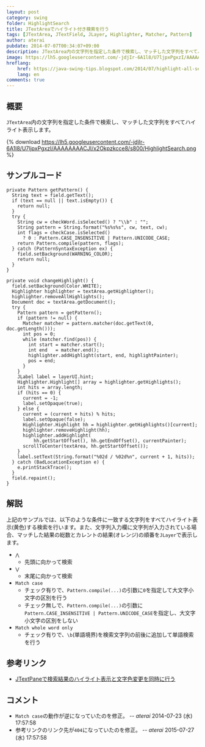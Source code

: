 ```yaml
---
layout: post
category: swing
folder: HighlightSearch
title: JTextAreaでハイライト付き検索を行う
tags: [JTextArea, JTextField, JLayer, Highlighter, Matcher, Pattern]
author: aterai
pubdate: 2014-07-07T00:34:07+09:00
description: JTextArea内の文字列を指定した条件で検索し、マッチした文字列をすべてハイライト表示します。
image: https://lh5.googleusercontent.com/-jdjIr-6A1l8/U7ljpxPgxzI/AAAAAAAACJI/x2Okpzkcce8/s800/HighlightSearch.png
hreflang:
    href: https://java-swing-tips.blogspot.com/2014/07/highlight-all-search-pattern-matches-in.html
    lang: en
comments: true
---
```

## 概要
`JTextArea`内の文字列を指定した条件で検索し、マッチした文字列をすべてハイライト表示します。

{% download https://lh5.googleusercontent.com/-jdjIr-6A1l8/U7ljpxPgxzI/AAAAAAAACJI/x2Okpzkcce8/s800/HighlightSearch.png %}

## サンプルコード
<pre class="prettyprint"><code>private Pattern getPattern() {
  String text = field.getText();
  if (text == null || text.isEmpty()) {
    return null;
  }
  try {
    String cw = checkWord.isSelected() ? "\\b" : "";
    String pattern = String.format("%s%s%s", cw, text, cw);
    int flags = checkCase.isSelected()
      ? 0 : Pattern.CASE_INSENSITIVE | Pattern.UNICODE_CASE;
    return Pattern.compile(pattern, flags);
  } catch (PatternSyntaxException ex) {
    field.setBackground(WARNING_COLOR);
    return null;
  }
}

private void changeHighlight() {
  field.setBackground(Color.WHITE);
  Highlighter highlighter = textArea.getHighlighter();
  highlighter.removeAllHighlights();
  Document doc = textArea.getDocument();
  try {
    Pattern pattern = getPattern();
    if (pattern != null) {
      Matcher matcher = pattern.matcher(doc.getText(0, doc.getLength()));
      int pos = 0;
      while (matcher.find(pos)) {
        int start = matcher.start();
        int end   = matcher.end();
        highlighter.addHighlight(start, end, highlightPainter);
        pos = end;
      }
    }
    JLabel label = layerUI.hint;
    Highlighter.Highlight[] array = highlighter.getHighlights();
    int hits = array.length;
    if (hits == 0) {
      current = -1;
      label.setOpaque(true);
    } else {
      current = (current + hits) % hits;
      label.setOpaque(false);
      Highlighter.Highlight hh = highlighter.getHighlights()[current];
      highlighter.removeHighlight(hh);
      highlighter.addHighlight(
          hh.getStartOffset(), hh.getEndOffset(), currentPainter);
      scrollToCenter(textArea, hh.getStartOffset());
    }
    label.setText(String.format("%02d / %02d%n", current + 1, hits));
  } catch (BadLocationException e) {
    e.printStackTrace();
  }
  field.repaint();
}
</code></pre>

## 解説
上記のサンプルでは、以下のような条件に一致する文字列をすべてハイライト表示(黄色)する検索を行います。また、文字列入力欄に文字列が入力されている場合、マッチした結果の総数とカレントの結果(オレンジ)の順番を`JLayer`で表示します。

- `⋀`
    - 先頭に向かって検索
- `⋁`
    - 末尾に向かって検索
- `Match case`
    - チェック有りで、`Pattern.compile(...)`の引数に`0`を指定して大文字小文字の区別を行う
    - チェック無しで、`Pattern.compile(...)`の引数に`Pattern.CASE_INSENSITIVE | Pattern.UNICODE_CASE`を指定し、大文字小文字の区別をしない
- `Match whole word only`
    - チェック有りで、`\b`(単語境界)を検索文字列の前後に追加して単語検索を行う

<!-- dummy comment line for breaking list -->

## 参考リンク
- [JTextPaneで検索結果のハイライト表示と文字色変更を同時に行う](https://ateraimemo.com/Swing/HighlightTextForeground.html)

<!-- dummy comment line for breaking list -->

## コメント
- `Match case`の動作が逆になっていたのを修正。 -- *aterai* 2014-07-23 (水) 17:57:58
- 参考リンクのリンク先が`404`になっていたのを修正。 -- *aterai* 2015-07-27 (水) 17:57:58

<!-- dummy comment line for breaking list -->
